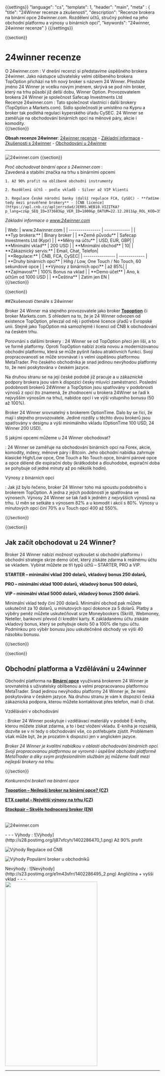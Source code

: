﻿{{settings}}
  "language": "cs",
  "template": 1,
  "header": "main",
  "meta" : {
    "title": "24Winner recenze a zkušenosti",
    "description": "Recenze brokera na binární opce 24winner.com. Rozdělení účtů, stručný pohled na jeho obchodní platformu a výnosy u binárních opcí",
    "keywords": "24winner, 24winner recenze"
  }
{{/settings}}
<span itemprop="reviewRating" itemscope itemtype="http://schema.org/Rating">
  <meta itemprop="worstRating" content="1"/>
  <meta itemprop="ratingValue" content="87"/>
  <meta itemprop="bestRating" content="100"/>
</span>
<meta itemprop="itemreviewed" content="24winner">
<meta itemprop="author" content="ForexSrovnávač.cz">

<div class="row">
<div class="col-md-9" role="main" markdown="1">

{{section}}

# 24winner recenze
<div class="row" style="width:92%">
  <div class="col-md-6" markdown="1">
O 24winner.com
:    
V dnešní recenzi si představíme úspěšného brokera 24winner. Jako nástupce uživatelsky velmi oblíbeného brokera TopOption přichází na trh nový broker s názvem 24 Winner. Přestože jméno 24 Winner je vcelku novým jménem, skrývá se pod ním broker, který na trhu působí již delší dobu, Winner Option. Provozovatelem brokera 24 Winner je společnost Safecap Investments Ltd

</div>
  <div class="col-md-6" markdown="1">
Recenze 24winner.com
:    
Tato společnost vlastnící i další brokery (TopOption a Markets.com). Sídlo společnosti je umístěno na Kypru a broker tak podléhá regulaci kyperského úřadu CySEC. 24 Winner se zaměřuje na obchodování binárních opcí na měnové páry, akcie i komodity.

</div>
</div>
{{/section}}

**Obsah recenze 24winner**: [24winner recenze](http://forexsrovnavac.cz/24winner#section-1) - [Základní informace](http://forexsrovnavac.cz/24winner#section-2) - [Zkušenosti s 24winner](http://forexsrovnavac.cz/24winner#section-3) - [Obchodování u 24winner](http://forexsrovnavac.cz/24winner#section-4)
- - -
![24winner.com](http://blog.forexsrovnavac.cz/wp-content/uploads/2015/04/2015-04-30-16_00_25-24Winner-%E2%80%93-Option-%E2%80%93-Your-Winning-Option-for-Trading-Binary-Options.png) 
{{section}}

*Proč obchodovat binární opce s 24winner.com*
:    
     Zavedená a stabilní značka na trhu s binárními opcemi

    1. Až 90% profit na oblíbené obchodní instrumenty
    
    2. Rozdělení účtů - podle vkladů - Silver až VIP klienti

    3. Regulace České národní banky (další regulace FCA, CySEC) - **řadíme tedy mezi prověřené brokery** - [ČNB licence](https://apl.cnb.cz/apljerrsdad/JERRS.WEB10.VIZITKA?p_lang=cz&p_SEQ_ID=373603&p_VER_ID=1000&p_DATUM=22.12.2011&p_ROL_KOD=35)


*Základní informace o www.24winner.com*
<div class="row" style="width:92%">
  <div class="col-md-6" markdown="1">
| Web:     |   www.24winner.com |
| ---------------- | ------------- |
| **Typ brokera:**   | Binary broker  |
| **Země původu**   | Safecap Investments Ltd (Kypr)  |
| **Měny na účtu** | USD, EUR, GBP|
| **Minimální vklad** | 200 USD |
| **Minimální obchod**  | 10|
| **Zákaznický servis:**  | Email, Chat, Telefon|


  </div>
  <div class="col-md-6" markdown="1">
| **Regulace:**  | ČNB, FCA, CySEC|
| ---------------- | ------------- |
| **Druhy binárních opcí**  | Hihg / Low, One Touch / No Touch, 60 sekundové opce |
| **Výnosy z binárních opcí**  | až 85%|
| **Zajímavost**  | 100% Bonus na vklad |
| **Demo účet**  | Ano, k účtům od 1000 USD |
| **Čeština**  | Zatím jen EN |

</div>
</div>
{{/section}}

{{section}}

##Zkušenosti čtenáře s 24winner

Broker 24 Winner má stejného provozovatele jako broker [**Topoption**](http://www.forexsrovnavac.cz/topoption "Topoption recenze") či broker Markets.com. S ohledem na to, že je 24 Winner odvozen od existence TopOption, převzal od něj i potřebné licence úřadů v Evropské unii. Stejně jako TopOption má samozřejmě i licenci od ČNB k obchodování na českém trhu.

Porovnání s dalšími brokery
:    24 Winner se od TopOption přeci jen liší, a to ve formě platformy. Oproti TopOption nabízí zcela novou a modernizovanou obchodní platformu, která se může pyšnit řadou atraktivních funkcí. Svojí propracovaností se může srovnávat i s velmi úspěšnou platformou MetaTrader. Pro českého obchodníka je snad jedinou nevýhodou platformy to, že není poskytována v českém jazyce. 

Na druhou stranu se na její české podobě již pracuje a u zákaznické podpory brokera jsou vám k dispozici česky mluvící zaměstnanci. Poslední podobnosti brokerů 24Winner a TopOption jsou spatřovány v podobnosti výnosů z opcí (to znamená, že zhodnocení u brokera 24Winer se řadí k nejvyšším výnosům na trhu), nabídce opcí i ve výši vstupního bonusu (50 až 100%).

Broker 24 Winner srovnatelný s brokerem OptionTime. Dalo by se říci, že mají i stejného provozovatele. Jediné rozdíly u těchto dvou brokerů jsou spatřovány v designu a výši minimálního vkladu (OptionTime 100 USD, 24 Winner 200 USD).

S jakými opcemi můžeme u 24 Winner obchodovat?

:    24 Winner se zaměřuje na obchodování binárních opcí na Forex, akcie, komodity, indexy, měnové páry i Bitcoin. Jeho obchodní nabídka zahrnuje klasické High/Low opce, One Touch a No Touch opce, binární párové opce a opce dělené dle expirační doby (krátkodobé a dlouhodobé, expirační doba se pohybuje od jedné minuty až po několik hodin).

Výnosy z binárních opcí

:    Jak již bylo řečeno, broker 24 Winner toho má spoustu podobného s brokerem TopOption. A jedna z jejich podobností je spatřována ve výnosech. Výnosy 24 Winner se tak řadí k jedněm z nejvyšších výnosů na trhu. U měn se setkáte s výnosem 82% a u komodit i akcií s 80%. Výnosy u minutových opcí činí 70% a u Touch opcí 400 až 550%.



{{/section}}

{{section}}
## Jak začít obchodovat u 24 Winner?

Broker 24 Winner nabízí možnost vyzkoušet si obchodní platformu i obchodní strategie skrze demo účet, který získáte zdarma k reálnému účtu se vkladem. Vybírat můžete ze tří typů účtů – STARTER, PRO a VIP.

**STARTER – minimální vklad 200 dolarů, vkladový bonus 250 dolarů,**
 
**PRO – minimální vklad 1000 dolarů, vkladový bonus 500 dolarů,**

**VIP – minimální vklad 5000 dolarů, vkladový bonus 2500 dolarů.**

Minimální vklad tedy činí 200 dolarů. Minimální obchod pak můžete uskutečnit za 10 dolarů, u minutových opcí dokonce za 5 dolarů. Platby a výběry peněz můžete uskutečňovat srze Moneybookers (Skrill), Webmoney, Neteller, bankovní převod či kreditní karty. K zakládanému účtu získáte vkladový bonus, který se pohybuje okolo 50 a 100% dle typu účtu. Podmínkou pro výběr bonusu jsou uskutečněné obchody ve výši 40 násobku bonusu.


{{/section}}


{{section}}
## Obchodní platforma a Vzdělávání u 24winner

Obchodní platforma na [**Binární opce**](http://www.forexsrovnavac.cz/binarni-opce "Binární opce") využívaná brokerem 24 Winner je srovnatelná s uživatelsky oblíbenou a velmi propracovanou platformou MetaTrader. Snad jedinou nevýhodou platformy 24 Winner je, že není poskytována v českém jazyce. Na druhou stranu je vám k dispozici česká zákaznická podpora, kterou můžete kontaktovat přes telefon, mail či chat.

Vzdělávání v obchodování

:     Broker 24 Winner poskytuje i vzdělávací materiály v podobě E-knihy, kterou můžete získat zdarma, a to i bez vložení vkladu. E-kniha je rozsáhlá, dozvíte se v ní tedy o obchodování vše, co potřebujete zjistit. Problémem však může být, že je prozatím k dispozici jen v anglickém jazyce.

*Broker 24 Winner je kvalitní nabídkou v oblasti obchodování binárních opcí. Svojí propracovanou platformou se vyrovná i úspěšné obchodní platformě MetaTrader a díky svým profesionálním službám jej můžeme řadit mezi nejlepší brokery na trhu.*


{{/section}}


*Konkurenční brokeři na binární opce*

[**Topoption – Nejlepší broker na binární opce? (CZ)**](http://www.forexsrovnavac.cz/topoption "TopOption recenze")

[**ETX capital – Největší výnosy na trhu  (CZ)**](http://www.forexsrovnavac.cz/etx-capital-zkusenosti "ETX capital recenze")

[**Stockpair – Skvěle hodnocený broker (EN)**](http://www.forexsrovnavac.cz/stockpair "Stockpair recenze")



</div>
<div class="col-md-3" markdown="1">
<div class="well" markdown="1" style="margin-top: 2.5em">
  

![24winner.com](http://blog.forexsrovnavac.cz/wp-content/uploads/2015/04/24Winner.png) 

</div>
<div class="container-fluid" markdown="1">


</div>
<div class="container-fluid" markdown="1">

</div>
<div class="container-fluid" markdown="1">
- - -
Výhody
:   
![Výhody](http://s28.postimg.org/lj87xfcyh/1402286470_1.png)     Až 90% profit

![Výhody](http://s28.postimg.org/lj87xfcyh/1402286470_1.png)     Regulace od ČNB

![Výhody](http://s28.postimg.org/lj87xfcyh/1402286470_1.png)     Populární broker u obchodníků

</div>
<div class="container-fluid" markdown="1">
Nevýhody
:   
![Nevýhody](http://s23.postimg.org/e1m43sfrr/1402286495_2.png)     Angličtina + vyšší vklad
- - -
</div>
<div class="container-fluid" markdown="1">
<a href="http://serv.markets.com/promoRedirect?key=ej0xNDEzOTk1NiZsPTE0MTI2MzE5JnA9MTAxNjA%3D"  target="_blank">
 <img src="http://serv.markets.com/promoLoadDisplay?key=ej0xNDEzOTk1NiZsPTE0MTI2MzE5JnA9MTAxNjA%3D" width="300" height="600"/>

</a>

- - -


</div>
</div>
</div>
